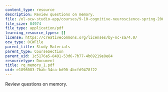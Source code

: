 ```yaml
---
content_type: resource
description: Review questions on memory.
file: /ol-ocw-studio-app/courses/9-10-cognitive-neuroscience-spring-2006/e18960837bab34cabd904bcfd9478f22_rq_memory_1.pdf
file_size: 84974
file_type: application/pdf
learning_resource_types: []
license: https://creativecommons.org/licenses/by-nc-sa/4.0/
ocw_type: OCWFile
parent_title: Study Materials
parent_type: CourseSection
parent_uid: 1c5176a5-8491-53d6-7b77-4b69219e8e84
resourcetype: Document
title: rq_memory_1.pdf
uid: e1896083-7bab-34ca-bd90-4bcfd9478f22
---
```

Review questions on memory.